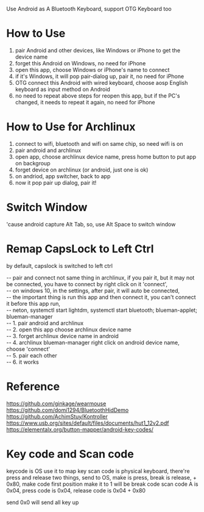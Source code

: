 Use Android as A Bluetooth Keyboard, support OTG Keyboard too

# How to Use
1. pair Android and other devices, like Windows or iPhone to get the device name
2. forget this Android on Windows, no need for iPhone
3. open this app, choose Windows or iPhone's name to connect
4. if it's Windows, it will pop pair-dialog up, pair it, no need for iPhone
5. OTG connect this Android with wired keyboard, choose aosp English keyboard as input method on Android
6. no need to repeat above steps for reopen this app, but if the PC's changed, it needs to repeat it again, no need for iPhone


# How to Use for Archlinux
1. connect to wifi, bluetooth and wifi on same chip, so need wifi is on
2. pair android and archlinux 
3. open app, choose archlinux device name, press home button to put app on backgroup
4. forget device on archlinux (or android, just one is ok)
4. on andriod, app switcher, back to app
6. now it pop pair up dialog, pair it!

# Switch Window 
 'cause android capture Alt Tab, so, use Alt Space to switch window

# Remap CapsLock to Left Ctrl
  by default, capslock is switched to left ctrl


-- pair and connect not same thing in archlinux, if you pair it, but it may not be connected, you have to connect by right click on it 'connect',<br/>
-- on windows 10, in the settings, after pair, it will auto be connected,<br/>
-- the important thing is run this app and then connect it, you can't connect it before this app run, <br/>
-- neton, systemctl start lightdm, systemctl start bluetooth; blueman-applet; blueman-manager <br/>
-- 1. pair android and archlinux <br/>
-- 2. open this app choose archlinux device name<br/>
-- 3. forget archlinux device name in android <br/>
-- 4. archlinux blueman-manager right click on android device name, choose 'connect'<br/>
-- 5. pair each other<br/>
-- 6. it works<br/>


# Reference
https://github.com/ginkage/wearmouse<br/>
https://github.com/domi1294/BluetoothHidDemo <br/>
https://github.com/AchimStuy/Kontroller <br/>
https://www.usb.org/sites/default/files/documents/hut1_12v2.pdf<br/>
https://elementalx.org/button-mapper/android-key-codes/ <br/>

# Key code and Scan code

keycode is OS use it to map key
scan code is physical keyboard, there're press and release two things, send to OS, 
make is press, break is release, + 0x80, make code first position make it to 1 will be break code
scan code A is 0x04,
press code is 0x04,
release code is 0x04 + 0x80

send 0x0 will send all key up 
